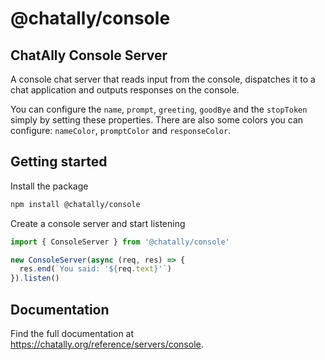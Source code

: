 # @chatally/console

## ChatAlly Console Server

A console chat server that reads input from the console, dispatches it to a chat application and outputs responses on the console.

You can configure the `name`, `prompt`, `greeting`, `goodBye` and the `stopToken` simply by setting these properties. There are also some colors you can configure: `nameColor`, `promptColor` and `responseColor`.

## Getting started

Install the package

```sh
npm install @chatally/console
```

Create a console server and start listening

```js
import { ConsoleServer } from '@chatally/console'

new ConsoleServer(async (req, res) => {
  res.end(`You said: '${req.text}'`)
}).listen()
```

## Documentation

Find the full documentation at https://chatally.org/reference/servers/console.
